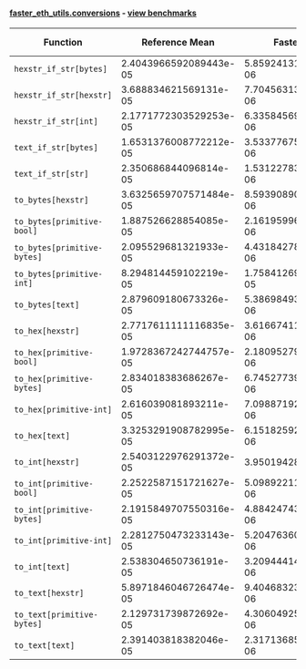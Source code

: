 #### [faster_eth_utils.conversions](https://github.com/BobTheBuidler/faster-eth-utils/blob/master/faster_eth_utils/conversions.py) - [view benchmarks](https://github.com/BobTheBuidler/faster-eth-utils/blob/master/benchmarks/test_conversions_benchmarks.py)

| Function | Reference Mean | Faster Mean | % Change | Speedup (%) | x Faster | Faster |
|----------|---------------|-------------|----------|-------------|----------|--------|
| `hexstr_if_str[bytes]` | 2.4043966592089443e-05 | 5.859241311834708e-06 | 75.63% | 310.36% | 4.10x | ✅ |
| `hexstr_if_str[hexstr]` | 3.688834621569131e-05 | 7.704563134504732e-06 | 79.11% | 378.79% | 4.79x | ✅ |
| `hexstr_if_str[int]` | 2.1771772303529253e-05 | 6.335845693893645e-06 | 70.90% | 243.63% | 3.44x | ✅ |
| `text_if_str[bytes]` | 1.6531376008772212e-05 | 3.5337767598819638e-06 | 78.62% | 367.81% | 4.68x | ✅ |
| `text_if_str[str]` | 2.350686844096814e-05 | 1.5312278392749947e-06 | 93.49% | 1435.16% | 15.35x | ✅ |
| `to_bytes[hexstr]` | 3.6325659707571484e-05 | 8.593908907236488e-06 | 76.34% | 322.69% | 4.23x | ✅ |
| `to_bytes[primitive-bool]` | 1.887526628854085e-05 | 2.161959966186322e-06 | 88.55% | 773.06% | 8.73x | ✅ |
| `to_bytes[primitive-bytes]` | 2.095529681321933e-05 | 4.431842787962013e-06 | 78.85% | 372.83% | 4.73x | ✅ |
| `to_bytes[primitive-int]` | 8.294814459102219e-05 | 1.7584126976937448e-05 | 78.80% | 371.72% | 4.72x | ✅ |
| `to_bytes[text]` | 2.879609180673326e-05 | 5.386984931540415e-06 | 81.29% | 434.55% | 5.35x | ✅ |
| `to_hex[hexstr]` | 2.7717611111116835e-05 | 3.6166741197994003e-06 | 86.95% | 666.38% | 7.66x | ✅ |
| `to_hex[primitive-bool]` | 1.9728367242744757e-05 | 2.180952798391487e-06 | 88.95% | 804.58% | 9.05x | ✅ |
| `to_hex[primitive-bytes]` | 2.834018383686267e-05 | 6.7452773935995495e-06 | 76.20% | 320.15% | 4.20x | ✅ |
| `to_hex[primitive-int]` | 2.616039081893211e-05 | 7.098871922026593e-06 | 72.86% | 268.51% | 3.69x | ✅ |
| `to_hex[text]` | 3.3253291908782995e-05 | 6.151825923811824e-06 | 81.50% | 440.54% | 5.41x | ✅ |
| `to_int[hexstr]` | 2.5403122976291372e-05 | 3.9501942865001e-06 | 84.45% | 543.09% | 6.43x | ✅ |
| `to_int[primitive-bool]` | 2.2522587151721627e-05 | 5.098922118594259e-06 | 77.36% | 341.71% | 4.42x | ✅ |
| `to_int[primitive-bytes]` | 2.1915849707550316e-05 | 4.884247438031004e-06 | 77.71% | 348.70% | 4.49x | ✅ |
| `to_int[primitive-int]` | 2.2812750473233143e-05 | 5.204763609952054e-06 | 77.18% | 338.31% | 4.38x | ✅ |
| `to_int[text]` | 2.538304650736191e-05 | 3.2094441416920908e-06 | 87.36% | 690.89% | 7.91x | ✅ |
| `to_text[hexstr]` | 5.8971846046726474e-05 | 9.404683237922475e-06 | 84.05% | 527.05% | 6.27x | ✅ |
| `to_text[primitive-bytes]` | 2.129731739872692e-05 | 4.306049255021553e-06 | 79.78% | 394.59% | 4.95x | ✅ |
| `to_text[text]` | 2.391403818382046e-05 | 2.3171368586334852e-06 | 90.31% | 932.05% | 10.32x | ✅ |
